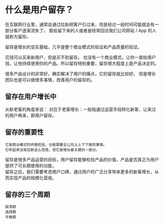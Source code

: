 # 什么是用户留存？

在互联网行业里，通常会通过拉新把客户引过来，但是经过一段时间可能就会有一部分客户逐渐流失了。
那些留下来的人或者是经常回访我们公司网站 / App 的人就称为留存。

留存是增长的坚实基础，几乎是整个商业模式的验证和产品质量的验证。

花钱可以买来新用户，但是买不到留存。
也没有一个商业模式，让你一直给用户钱，让他持续使用你的产品。所以留存特别重要，留存很大程度上是产品决定的。

很多产品设计的非常好，确实解决了用户的痛点，它的留存就比较好。
但是增长团队也是可以做很多事情，改善用户的留存的。

## 留存在用户增长中
从新老客的角度来说：
对应于老客增长：一般指通过运营手段转化新客，让来过的用户再来，即用户留存。

## 留存的重要性
```text
它是商业模式的终极检验，也是需要全公司上上下下做的事情。
它听起来没有拉新这么性感，但它是增长最关键的一部分。
```

留存是很多产品运营的目标，用户留存能够检验产品的价值，产品是否真正为用户提供了可长期使用的功能，  
留存之后，我们需要考虑用户口碑，通过用户的广泛分享带来更多的新客增长，从而实现产品的规模化营收。

## 留存的三个周期
```text
振荡期
选择期
平稳期
```